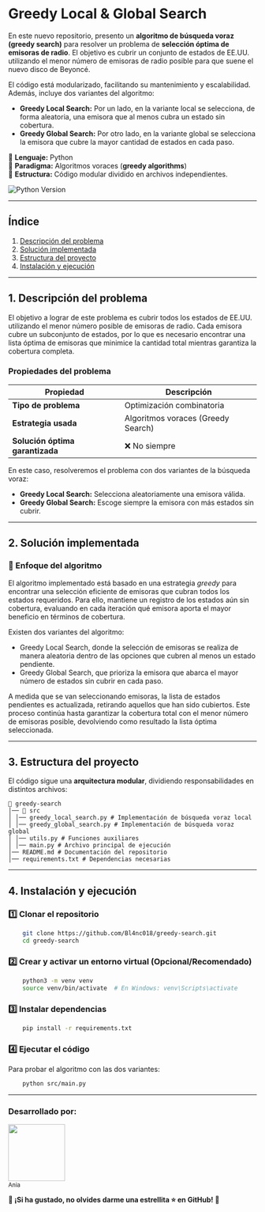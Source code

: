 # **Greedy Local & Global Search**  

En este nuevo repositorio, presento un **algoritmo de búsqueda voraz (greedy search)** para resolver un problema de **selección óptima de emisoras de radio**. El objetivo es cubrir un conjunto de estados de EE.UU. utilizando el menor número de emisoras de radio posible para que suene el nuevo disco de Beyoncé.  

El código está modularizado, facilitando su mantenimiento y escalabilidad. Además, incluye dos variantes del algoritmo:
- **Greedy Local Search:** Por un lado, en la variante local se selecciona, de forma aleatoria, una emisora que al menos cubra un estado sin cobertura.
- **Greedy Global Search:** Por otro lado, en la variante global se selecciona la emisora que cubre la mayor cantidad de estados en cada paso.

📌 **Lenguaje:**   Python  
📌 **Paradigma:**  Algoritmos voraces (**greedy algorithms**)  
📌 **Estructura:** Código modular dividido en archivos independientes.  

![Python Version](https://img.shields.io/badge/Python-3.10-blue)

---

## **Índice**
1. [Descripción del problema](#1-descripción-del-problema)
2. [Solución implementada](#2-solución-implementada)
3. [Estructura del proyecto](#3-estructura-del-proyecto)
4. [Instalación y ejecución](#4-instalación-y-ejecución)

---

## **1. Descripción del problema**
El objetivo a lograr de este problema es cubrir todos los estados de EE.UU. utilizando el menor número posible de emisoras de radio. Cada emisora cubre un subconjunto de estados, por lo que es necesario encontrar una lista óptima de emisoras que minimice la cantidad total mientras garantiza la cobertura completa.

### **Propiedades del problema**
| Propiedad            | Descripción |
|----------------------|------------|
| **Tipo de problema** | Optimización combinatoria |
| **Estrategia usada** | Algoritmos voraces (Greedy Search) |
| **Solución óptima garantizada** | ❌ No siempre |

En este caso, resolveremos el problema con dos variantes de la búsqueda voraz:
- **Greedy Local Search:** Selecciona aleatoriamente una emisora válida.
- **Greedy Global Search:** Escoge siempre la emisora con más estados sin cubrir.

---

## **2. Solución implementada**
### **🔹 Enfoque del algoritmo**
El algoritmo implementado está basado en una estrategia *greedy* para encontrar una selección eficiente de emisoras que cubran todos los estados requeridos. Para ello, mantiene un registro de los estados aún sin cobertura, evaluando en cada iteración qué emisora aporta el mayor beneficio en términos de cobertura.

Existen dos variantes del algoritmo:

-   Greedy Local Search, donde la selección de emisoras se realiza de manera aleatoria dentro de las opciones que cubren al menos un estado pendiente.
-   Greedy Global Search, que prioriza la emisora que abarca el mayor número de estados sin cubrir en cada paso.

A medida que se van seleccionando emisoras, la lista de estados pendientes es actualizada, retirando aquellos que han sido cubiertos. Este proceso continúa hasta garantizar la cobertura total con el menor número de emisoras posible, devolviendo como resultado la lista óptima seleccionada.

---

## **3. Estructura del proyecto**
El código sigue una **arquitectura modular**, dividiendo responsabilidades en distintos archivos:
```
📂 greedy-search 
│── 📂 src 
│ │── greedy_local_search.py # Implementación de búsqueda voraz local 
│ │── greedy_global_search.py # Implementación de búsqueda voraz global 
│ │── utils.py # Funciones auxiliares 
│ │── main.py # Archivo principal de ejecución 
│── README.md # Documentación del repositorio 
│── requirements.txt # Dependencias necesarias 
```

---

## **4. Instalación y ejecución**

### **1️⃣ Clonar el repositorio**
```sh
    git clone https://github.com/Bl4nc018/greedy-search.git
    cd greedy-search
```

### **2️⃣ Crear y activar un entorno virtual (Opcional/Recomendado)**

```sh
    python3 -m venv venv
    source venv/bin/activate  # En Windows: venv\Scripts\activate
```

### **3️⃣ Instalar dependencias**

```sh
    pip install -r requirements.txt
```

### **4️⃣ Ejecutar el código**

Para probar el algoritmo con las dos variantes:

```sh
    python src/main.py
```

---

### Desarrollado por:

<p align="left">
   <a href="https://github.com/Bl4nc018">
      <img src="https://avatars.githubusercontent.com/u/92156488?s=400&u=1302f75511bad4df69803bf7b66443a1a8364b60&v=4" width=115><br>
      <sub>Ania</sub>
   </a>
</p>

**🚀 ¡Si ha gustado, no olvides darme una estrellita ⭐ en GitHub! 🚀**
